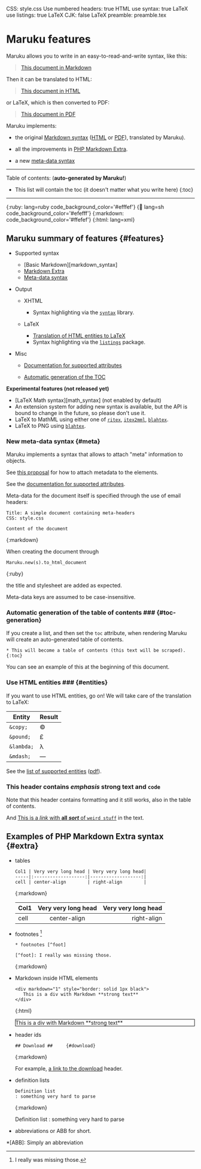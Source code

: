 CSS: style.css
Use numbered headers: true
HTML use syntax: true
LaTeX use listings: true
LaTeX CJK: false
LaTeX preamble: preamble.tex

Maruku features
===============

Maruku allows you to write in an easy-to-read-and-write syntax, like this:

> [This document in Markdown][this_md]

Then it can be translated to HTML:

> [This document in HTML][this_html]

or LaTeX, which is then converted to PDF:

> [This document in PDF][this_pdf]

Maruku implements:

* the original [Markdown syntax][markdown_html]
  ([HTML][markdown_html] or [PDF][markdown_pdf]), translated by Maruku).

* all the improvements in [PHP Markdown Extra].

* a new [meta-data syntax][meta_data_proposal]



[romaji]: http://en.wikipedia.org/wiki/Romaji
[katakana]: http://en.wikipedia.org/wiki/Katakana

[tests]: http://maruku.rubyforge.org/tests/
[maruku]: http://maruku.rubyforge.org/
[markdown_html]: http://maruku.rubyforge.org/markdown_syntax.html
[markdown_pdf]: http://maruku.rubyforge.org/markdown_syntax.pdf
[this_md]: http://maruku.rubyforge.org/maruku.md
[this_html]: http://maruku.rubyforge.org/maruku.html
[this_pdf]: http://maruku.rubyforge.org/maruku.pdf
[Andrea Censi]: http://www.dis.uniroma1.it/~acensi/

[contact]: http://www.dis.uniroma1.it/~acensi/contact.html
[gem]: http://rubygems.rubyforge.org/
[tracker]: http://rubyforge.org/tracker/?group_id=2795


[ruby]: http://www.ruby-lang.org
[bluecloth]: http://www.deveiate.org/projects/BlueCloth
[Markdown syntax]: http://daringfireball.net/projects/markdown/syntax
[PHP Markdown Extra]: http://www.michelf.com/projects/php-markdown/extra/
[math syntax]: http://maruku.rubyforge.org/math.xhtml
[blahtex]: http://www.blahtex.org
[ritex]: http://ritex.rubyforge.org
[itex2mml]: http://golem.ph.utexas.edu/~distler/code/itexToMML/
[syntax]: http://syntax.rubyforge.org/

[listings]: http://www.ctan.org/tex-archive/macros/latex/contrib/listings/
[meta_data_proposal]: http://maruku.rubyforge.org/proposal.html
[markdown-discuss]: http://six.pairlist.net/mailman/listinfo/markdown-discuss

* * *

Table of contents: (**auto-generated by Maruku!**)

* This list will contain the toc (it doesn't matter what you write here)
{:toc}

* * *

{:ruby:     lang=ruby code_background_color='#efffef'}
{:shell:    lang=sh code_background_color='#efefff'}
{:markdown: code_background_color='#ffefef'}
{:html:     lang=xml}





Maruku summary of features                {#features}
--------------------------

*	Supported syntax

	*	[Basic Markdown][markdown_syntax]
	*	[Markdown Extra](#extra)
	*	[Meta-data syntax](#meta)

*	Output

	*	XHTML

		*	Syntax highlighting via the [`syntax`][syntax] library.

	*	LaTeX

		*	[Translation of HTML entities to LaTeX](#entities)
		*	Syntax highlighting via the [`listings`][listings] package.

*	Misc

	*	[Documentation for supported attributes][supported_attributes]

	*	[Automatic generation of the TOC](#toc-generation)


[supported_attributes]: exd.html

**Experimental features (not released yet)**

*	[LaTeX Math syntax][math_syntax] (not enabled by default)
*	An extension system for adding new syntax is available,
	but the API is bound to change in the future,
	so please don't use it.
*	LaTeX to MathML using either one of [`ritex`][ritex], [`itex2mml`][itex2mml],
	[`blahtex`][blahtex].
*	LaTeX to PNG using [`blahtex`][blahtex].

### New meta-data syntax {#meta}

Maruku implements a syntax that allows to attach "meta" information
to objects.

See [this proposal][meta_data_proposal] for how to attach
metadata to the elements.

See the [documentation for supported attributes][supported_attributes].

Meta-data for the document itself is specified through the use
of email headers:

	Title: A simple document containing meta-headers
	CSS: style.css

	Content of the document
{:markdown}

When creating the document through

	Maruku.new(s).to_html_document
{:ruby}

the title and stylesheet are added as expected.

Meta-data keys are assumed to be case-insensitive.


### Automatic generation of the table of contents ###    {#toc-generation}

If you create a list, and then set the `toc` attribute, when rendering
Maruku will create an auto-generated table of contents.

	* This will become a table of contents (this text will be scraped).
	{:toc}

You can see an example of this at the beginning of this document.

### Use HTML entities ### {#entities}

If you want to use HTML entities, go on! We will take care
of the translation to LaTeX:

Entity      | Result
------------|----------
`&copy;`    |  &copy;
`&pound;`   |  &pound;
`&lambda;`  |  &lambda;
`&mdash;`   |  &mdash;

See the [list of supported entities][ent_html] ([pdf][ent_pdf]).

[ent_html]: http://maruku.rubyforge.org/entity_test.html
[ent_pdf]: http://maruku.rubyforge.org/entity_test.pdf


### This header contains *emphasis* **strong text** and `code` ####

Note that this header contains formatting and it still works, also in the table of contents.

And [This is a *link* with **all** ***sort*** of `weird stuff`](#features) in the text.


Examples of PHP Markdown Extra syntax {#extra}
-------------------------------------

*	tables

		Col1 | Very very long head | Very very long head|
		-----|:-------------------:|-------------------:|
		cell | center-align        | right-align        |
	{:markdown}

	Col1 | Very very long head | Very very long head|
	-----|:-------------------:|-------------------:|
	cell | center-align        | right-align        |


*	footnotes [^foot]

		* footnotes [^foot]

		[^foot]: I really was missing those.
	{:markdown}

[^foot]: I really was missing those.

*	Markdown inside HTML elements

		<div markdown="1" style="border: solid 1px black">
		   This is a div with Markdown **strong text**
		</div>
	{:html}

	<div markdown="1" style="border: solid 1px black">
	   This is a div with Markdown **strong text**
	</div>


*	header ids

		## Download ##     {#download}
	{:markdown}

	For example, [a link to the download](#download) header.


*	definition lists

		Definition list
		: something very hard to parse
	{:markdown}

	Definition list
	: something very hard to parse

*	abbreviations or ABB for short.

*[ABB]: Simply an abbreviation


<script src="http://www.google-analytics.com/urchin.js" type="text/javascript">
</script>
<script type="text/javascript">
_uacct = "UA-155626-2";
urchinTracker();
</script>

<!--
Future developments                              {#future}

I think that [Pandoc] and [MultiMarkdown] are very cool projects.
However, they are written in Haskell and Perl, respectively.
I would love to have an equivalent in Ruby.

[Pandoc]: http://sophos.berkeley.edu/macfarlane/pandoc/
[MultiMarkdown]: http://fletcher.freeshell.org/wiki/MultiMarkdown

-->
